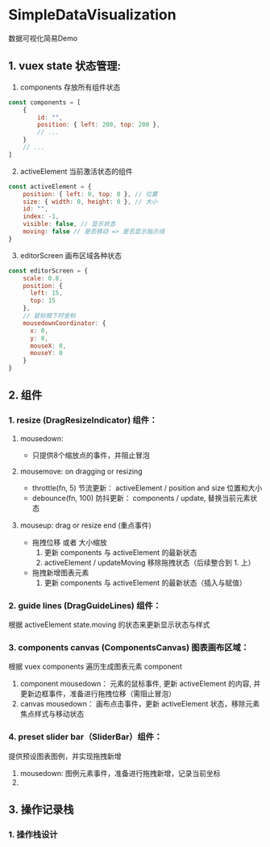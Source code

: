 # SimpleDataVisualization
 数据可视化简易Demo


## 1. vuex state 状态管理:

1. components 存放所有组件状态
```js
const components = [
	{
		id: "",
		position: { left: 200, top: 200 },
		// ...
	}
	// ...
]
```

2. activeElement 当前激活状态的组件

```javascript
const activeElement = {
    position: { left: 0, top: 0 }, // 位置
    size: { width: 0, height: 0 }, // 大小
    id: "",
    index: -1,
    visible: false, // 显示状态
    moving: false // 是否移动 => 是否显示指示线
}
```

3. editorScreen 画布区域各种状态

```javascript
const editorScreen = {
    scale: 0.8,
    position: {
      left: 15,
      top: 15
    },
    // 鼠标按下时坐标
    mousedownCoordinator: {
      x: 0,
      y: 0,
      mouseX: 0,
      mouseY: 0
    }
}
```



## 2. 组件


### 1. resize (DragResizeIndicator) 组件：

1. mousedown: 
    - 只提供8个缩放点的事件，并阻止冒泡
    
2. mousemove: on dragging or resizing
    - throttle(fn, 5) 节流更新： activeElement / position and size 位置和大小
    - debounce(fn, 100) 防抖更新： components / update, 替换当前元素状态
    
3. mouseup: drag or resize end (重点事件)
    - 拖拽位移 或者 大小缩放
        1. 更新 components 与 activeElement 的最新状态
        2. activeElement / updateMoving 移除拖拽状态（后续整合到 1. 上）
    - 拖拽新增图表元素
        1. 更新 components 与 activeElement 的最新状态（插入与赋值）


### 2. guide lines (DragGuideLines) 组件：

根据 activeElement state.moving 的状态来更新显示状态与样式


### 3. components canvas (ComponentsCanvas) 图表画布区域：

根据 vuex components 遍历生成图表元素 component

1. component mousedown： 元素的鼠标事件, 更新 activeElement 的内容, 并更新边框事件，准备进行拖拽位移（需阻止冒泡）
2. canvas mousedown： 画布点击事件，更新 activeElement 状态，移除元素焦点样式与移动状态

### 4. preset slider bar（SliderBar）组件：

提供预设图表图例，并实现拖拽新增

1. mousedown: 图例元素事件，准备进行拖拽新增，记录当前坐标
2. 



## 3. 操作记录栈

### 1. 操作栈设计

```javascript

```

